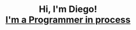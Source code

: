 <h1 align=center>Hi, I'm Diego! <br/><a href="https://github.com/Daggerdiego107"> I'm a Programmer in process</a>

